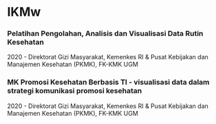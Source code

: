 # IKMw
### Pelatihan Pengolahan, Analisis dan Visualisasi Data Rutin Kesehatan
2020 - Direktorat Gizi Masyarakat, Kemenkes RI & Pusat Kebijakan dan Manajemen Kesehatan (PKMK), FK-KMK UGM

### MK Promosi Kesehatan Berbasis TI - visualisasi data dalam strategi komunikasi promosi kesehatan
2020 - Direktorat Gizi Masyarakat, Kemenkes RI & Pusat Kebijakan dan Manajemen Kesehatan (PKMK), FK-KMK UGM
